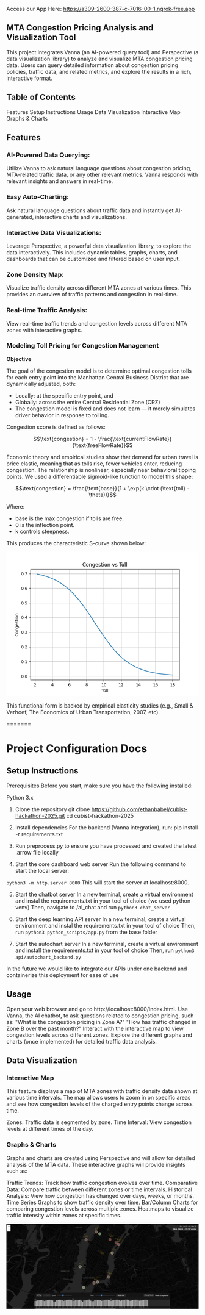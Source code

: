 Access our App Here: https://a309-2600-387-c-7016-00-1.ngrok-free.app

## MTA Congestion Pricing Analysis and Visualization Tool

This project integrates Vanna (an AI-powered query tool) and Perspective (a data visualization library) to analyze and visualize MTA congestion pricing data. Users can query detailed information about congestion pricing policies, traffic data, and related metrics, and explore the results in a rich, interactive format.

## Table of Contents
Features
Setup Instructions
Usage
Data Visualization
Interactive Map
Graphs & Charts

## Features 
### AI-Powered Data Querying:
Utilize Vanna to ask natural language questions about congestion pricing, MTA-related traffic data, or any other relevant metrics. Vanna responds with relevant insights and answers in real-time.
### Easy Auto-Charting:
Ask natural language questions about traffic data and instantly get AI-generated, interactive charts and visualizations.
### Interactive Data Visualizations:
Leverage Perspective, a powerful data visualization library, to explore the data interactively. This includes dynamic tables, graphs, charts, and dashboards that can be customized and filtered based on user input.
### Zone Density Map:
Visualize traffic density across different MTA zones at various times. This provides an overview of traffic patterns and congestion in real-time.
### Real-time Traffic Analysis:
View real-time traffic trends and congestion levels across different MTA zones with interactive graphs.
### Modeling Toll Pricing for Congestion Management

**Objective**

The goal of the congestion model is to determine optimal congestion tolls for each entry point into the Manhattan Central Business District that are dynamically adjusted, both:
- Locally: at the specific entry point, and
- Globally: across the entire Central Residential Zone (CRZ)
- The congestion model is fixed and does not learn — it merely simulates driver behavior in response to tolling.

Congestion score is defined as follows:
```math
\text{congestion} = 1 - \frac{\text{currentFlowRate}}{\text{freeFlowRate}}
```
Economic theory and empirical studies show that demand for urban travel is price elastic, meaning that as tolls rise, fewer vehicles enter, reducing congestion. The relationship is nonlinear, especially near behavioral tipping points.
We used a differentiable sigmoid-like function to model this shape:
```math
\text{congestion} = \frac{\text{base}}{1 + \exp(k \cdot (\text{toll} - \theta))}
```
Where:
- base is the max congestion if tolls are free.
- θ is the inflection point. 
- k controls steepness.

This produces the characteristic S-curve shown below:

![congestion vs toll plot](congestion_vs_toll.png)

This functional form is backed by empirical elasticity studies (e.g., Small & Verhoef, The Economics of Urban Transportation, 2007, etc). 



=======
# Project Configuration Docs

## Setup Instructions

Prerequisites
Before you start, make sure you have the following installed:

Python 3.x

1. Clone the repository
git clone https://github.com/ethanbabel/cubist-hackathon-2025.git
cd cubist-hackathon-2025

2. Install dependencies
For the backend (Vanna integration), run:
pip install -r requirements.txt

3. Run preprocess.py to ensure you have processed and created the latest .arrow file locally

4. Start the core dashboard web server
Run the following command to start the local server:

`python3 -m http.server 8000`
This will start the server at localhost:8000.

5. Start the chatbot server
In a new terminal, create a virtual environment and instal the requirements.txt in your tool of choice (we used python venv)
Then, navigate to /ai_chat and run `python3 chat_server`

6. Start the deep learning API server
In a new terminal, create a virtual environment and instal the requirements.txt in your tool of choice 
Then, run `python3 python_scripts/app.py` from the base folder

7. Start the autochart server
In a new terminal, create a virtual environment and install the requirements.txt in your tool of choice
Then, run `python3 api/autochart_backend.py`

In the future we would like to integrate our APIs under one backend and containerize this deployment for ease of use

## Usage

Open your web browser and go to http://localhost:8000/index.html.
Use Vanna, the AI chatbot, to ask questions related to congestion pricing, such as:
"What is the congestion pricing in Zone A?"
"How has traffic changed in Zone B over the past month?"
Interact with the interactive map to view congestion levels across different zones.
Explore the different graphs and charts (once implemented) for detailed traffic data analysis.

## Data Visualization

### Interactive Map 
This feature displays a map of MTA zones with traffic density data shown at various time intervals. The map allows users to zoom in on specific areas and see how congestion levels of the charged entry points change across time.

Zones: Traffic data is segmented by zone.
Time Interval: View congestion levels at different times of the day.

### Graphs & Charts
Graphs and charts are created using Perspective and will allow for detailed analysis of the MTA data. These interactive graphs will provide insights such as:

Traffic Trends: Track how traffic congestion evolves over time.
Comparative Data: Compare traffic between different zones or time intervals.
Historical Analysis: View how congestion has changed over days, weeks, or months.
Time Series Graphs to show traffic density over time.
Bar/Column Charts for comparing congestion levels across multiple zones.
Heatmaps to visualize traffic intensity within zones at specific times.




![mapviz ss lol](mapviz.png)
